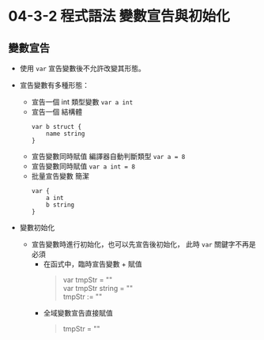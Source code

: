 # 04-3-2 程式語法 變數宣告與初始化

## 變數宣告

* 使用 `var` 宣告變數後不允許改變其形態。
* 宣告變數有多種形態：
	* 宣告一個 int 類型變數 `var a int` 
	* 宣告一個 結構體
		```
		var b struct {
			name string
		}
	  	```
	* 宣告變數同時賦值 編譯器自動判斷類型 `var a = 8`
	* 宣告變數同時賦值 `var a int = 8`
	* 批量宣告變數 簡潔
		```
		var {
			a int
			b string
		}
		```

* 變數初始化
	* 宣告變數時進行初始化，也可以先宣告後初始化， 此時 `var` 關鍵字不再是必須
		* 在函式中，臨時宣告變數 + 賦值
			> var tmpStr = "" <br>
			> var tmpStr string = "" <br>
			> tmpStr := "" <br>
		* 全域變數宣告直接賦值
			> tmpStr = "<body>"